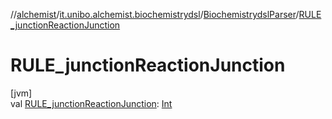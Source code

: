 //[alchemist](../../../index.md)/[it.unibo.alchemist.biochemistrydsl](../index.md)/[BiochemistrydslParser](index.md)/[RULE_junctionReactionJunction](-r-u-l-e_junction-reaction-junction.md)

# RULE_junctionReactionJunction

[jvm]\
val [RULE_junctionReactionJunction](-r-u-l-e_junction-reaction-junction.md): [Int](https://kotlinlang.org/api/latest/jvm/stdlib/kotlin/-int/index.html)
